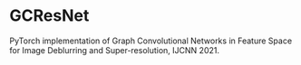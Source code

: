 # GCResNet
PyTorch implementation of Graph Convolutional Networks in Feature Space for Image Deblurring and Super-resolution, IJCNN 2021.
